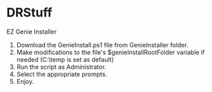 # DRStuff

EZ Genie Installer
1) Download the GenieInstall.ps1 file from GenieInstaller folder.
2) Make modifications to the file's $genieInstallRootFolder variable if needed (C:\temp is set as default)
3) Run the script as Administrator.
4) Select the appropriate prompts.
5) Enjoy.